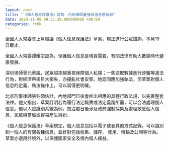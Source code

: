 ```yaml
---
layout: post
title: "《個人信息保護法》諮詢　內地律師憂強採信息惹糾紛"
date: 2020-11-09 08:55:28.000000000 +08:00
categories: rthk
---
```


全國人大常委會上月審議《個人信息保護法》草案，現正進行公眾諮詢，本月19日截止。

全國人大常委譚耀宗認為，保護個人信息是現實需要，有關法律有助大數據時代健康發展。

深圳律師曾元華說，民眾越來越重視保障個人私隱；一些盜取數據進行詐騙等違法行為，對經濟帶來巨大損失，亦擾亂社會安寧。她認同應加強執法，但草案對個人信息的定義、執法操作上，可以寫得更明確。

北京刑事律師張冬碩估計，內地部門日後會推出相應的具體行政法規，以完善整套法律。他又指出，草案訂明若為履行法定職責或法定義務所需，可以合法處理個人信息。他以人臉識別系統為例，關注若日後涉及政府強制採集及處理敏感個人信息，民眾與當局或容易產生糾紛。

《個人信息保護法》草案規定，個人信息包括以電子或者其他方式記錄，可以識別到一個人的有關各種信息，並針對包括收集、儲存、 使用、傳輸及公開等行為。草案亦適用於境外，以保護國家安全及境內個人權益。
